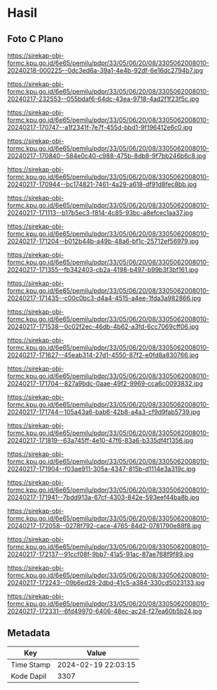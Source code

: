# Hasil

## Foto C Plano

https://sirekap-obj-formc.kpu.go.id/6e65/pemilu/pdpr/33/05/06/20/08/3305062008010-20240218-000225--0dc3ed6a-39a1-4e4b-92df-6e16dc2794b7.jpg

https://sirekap-obj-formc.kpu.go.id/6e65/pemilu/pdpr/33/05/06/20/08/3305062008010-20240217-232553--055bdaf6-64dc-43ea-9718-4ad2f1f23f5c.jpg

https://sirekap-obj-formc.kpu.go.id/6e65/pemilu/pdpr/33/05/06/20/08/3305062008010-20240217-170747--a1f2341f-7e7f-455d-bbd1-9f196412e6c0.jpg

https://sirekap-obj-formc.kpu.go.id/6e65/pemilu/pdpr/33/05/06/20/08/3305062008010-20240217-170840--584e0c40-c988-475b-8db8-9f7bb246b6c8.jpg

https://sirekap-obj-formc.kpu.go.id/6e65/pemilu/pdpr/33/05/06/20/08/3305062008010-20240217-170944--bc174821-7461-4a29-a618-df91d8fec8bb.jpg

https://sirekap-obj-formc.kpu.go.id/6e65/pemilu/pdpr/33/05/06/20/08/3305062008010-20240217-171113--b17b5ec3-f814-4c85-93bc-a8efcec1aa37.jpg

https://sirekap-obj-formc.kpu.go.id/6e65/pemilu/pdpr/33/05/06/20/08/3305062008010-20240217-171204--b012b44b-a49b-48a6-bf1c-25712ef56979.jpg

https://sirekap-obj-formc.kpu.go.id/6e65/pemilu/pdpr/33/05/06/20/08/3305062008010-20240217-171355--fb342403-cb2a-4198-b497-b99b3f3bf161.jpg

https://sirekap-obj-formc.kpu.go.id/6e65/pemilu/pdpr/33/05/06/20/08/3305062008010-20240217-171435--c00c0bc3-d4a4-4515-a4ee-1fda3a982866.jpg

https://sirekap-obj-formc.kpu.go.id/6e65/pemilu/pdpr/33/05/06/20/08/3305062008010-20240217-171538--0c02f2ec-46db-4b62-a3fd-6cc7069cff06.jpg

https://sirekap-obj-formc.kpu.go.id/6e65/pemilu/pdpr/33/05/06/20/08/3305062008010-20240217-171627--45eab314-27d1-4550-87f2-e0fd8a830766.jpg

https://sirekap-obj-formc.kpu.go.id/6e65/pemilu/pdpr/33/05/06/20/08/3305062008010-20240217-171704--827a9bdc-0aae-49f2-9969-cca6c0093832.jpg

https://sirekap-obj-formc.kpu.go.id/6e65/pemilu/pdpr/33/05/06/20/08/3305062008010-20240217-171744--105a43a6-bab6-42b8-a4a3-cf9d9fab5739.jpg

https://sirekap-obj-formc.kpu.go.id/6e65/pemilu/pdpr/33/05/06/20/08/3305062008010-20240217-171819--63a745ff-4e10-47f6-83a6-b335df4f1356.jpg

https://sirekap-obj-formc.kpu.go.id/6e65/pemilu/pdpr/33/05/06/20/08/3305062008010-20240217-171904--f03ae911-305a-4347-815b-d1114e3a319c.jpg

https://sirekap-obj-formc.kpu.go.id/6e65/pemilu/pdpr/33/05/06/20/08/3305062008010-20240217-171941--7bdd913a-67cf-4303-842e-593eef44ba8b.jpg

https://sirekap-obj-formc.kpu.go.id/6e65/pemilu/pdpr/33/05/06/20/08/3305062008010-20240217-172058--0278f792-cace-4765-84d2-0781790e88f8.jpg

https://sirekap-obj-formc.kpu.go.id/6e65/pemilu/pdpr/33/05/06/20/08/3305062008010-20240217-172137--91ccf08f-9bb7-41a5-91ac-87ae768f9f89.jpg

https://sirekap-obj-formc.kpu.go.id/6e65/pemilu/pdpr/33/05/06/20/08/3305062008010-20240217-172243--09b6ed28-2dbd-41c5-a384-330cd5023133.jpg

https://sirekap-obj-formc.kpu.go.id/6e65/pemilu/pdpr/33/05/06/20/08/3305062008010-20240217-172331--6fd49970-6406-48ec-ac24-f27ea60b5b24.jpg


## Metadata

| Key        | Value               |
| ---------- | ------------------- |
| Time Stamp | 2024-02-19 22:03:15 |
| Kode Dapil | 3307                |



